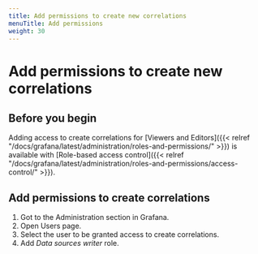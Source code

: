 ```yaml
---
title: Add permissions to create new correlations
menuTitle: Add permissions
weight: 30
---
```


# Add permissions to create new correlations

## Before you begin

Adding access to create correlations for [Viewers and Editors]({{< relref "/docs/grafana/latest/administration/roles-and-permissions/" >}}) is available with [Role-based access control]({{< relref "/docs/grafana/latest/administration/roles-and-permissions/access-control/" >}}).

## Add permissions to create correlations

1. Got to the Administration section in Grafana.
1. Open Users page.
1. Select the user to be granted access to create correlations.
1. Add _Data sources writer_ role.

